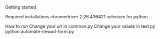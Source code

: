 Getting started

Required installations
chromedriver 2.26.436421
selenium for python

How to run
Change your url in common.py
Change your values in test.py
python automate-newad-form.py
